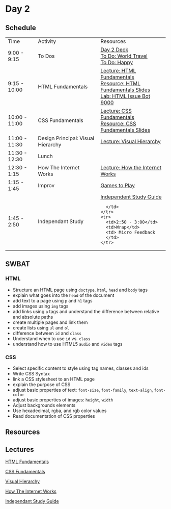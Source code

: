 # Day 2

## Schedule

<table>
    <tr>
        <td>Time</td>
        <td>Activity</td>
        <td>Resources</td>
    </tr>
    <tr>
        <td>9:00 - 9:15</td>
        <td> To Dos</td>
        <td>
        <a href="https://docs.google.com/presentation/d/13WdKRsOFH1jBkkdLtMhrjSPVCRljYivgM3JUMLgpNmY/edit">Day 2 Deck</a></br>
        <a href="https://github.com/learn-co-curriculum/hs-cli-world-travel-todo">To Do: World Travel</a>
        <br>
        <a href="https://github.com/learn-co-curriculum/Html-Album-Cover">To Do: Happy</a>
        </td>
    </tr>
    <tr>
        <td>9:15 - 10:00</td>
        <td>HTML Fundamentals </td>
        <td> 
          <a href="lectures/HTML_Fundamentals">Lecture: HTML Fundamentals</a></br>
          <a href="https://docs.google.com/presentation/d/1eU-4wD5dsxV1t-3CA3T82gbv2K3pAs92pq30HlmXM_U/edit">Resource: HTML Fundamentals Slides</a></br>
          <a href="https://github.com/learn-co-curriculum/HTML-ISSUE-BOT-9000">Lab: HTML Issue Bot 9000</a>
        </td>
    </tr>
    <tr>
      <td>10:00 - 11:00</td>
      <td>CSS Fundamentals </td>
      <td> 
        <a href="lectures/CSS_Fundamentals">Lecture: CSS Fundamentals</a></br>
        <a href="https://docs.google.com/presentation/d/1wTkUPKfSKt7ueUeKsZ6cYQ0RjRzpnEDLCqKKTB041P8/edit#slide=id.p19">Resource: CSS Fundamentals Slides</a></br>
      </td>
    </tr>
    <tr>
      <td>11:00 - 11:30</td>
      <td>Design Principal: Visual Hierarchy </td>
      <td> <a href="lectures/visual_hierarchy">Lecture: Visual Hierarchy</a></td>
    </tr>
    <tr>
      <td>11:30 - 12:30</td>
      <td>Lunch</td>
      <td></td>
    </tr>
    <tr>
      <td>12:30 - 1:15</td>
      <td>How The Internet Works</td>
      <td> <a href="lectures/how_the_internet_works">Lecture: How the Internet Works</a></td>
    </tr>
    <tr>
      <td>1:15 - 1:45</td>
      <td>Improv</td>
      <td> <a href="https://github.com/learn-co-curriculum/tf-improv-games">Games to Play</a></td>
    </tr>
    <tr>
      <td>1:45 - 2:50</td>
      <td>Independant Study</td>
      <td> 
        <a href="lectures/independent_study">Independent Study Guide</a></br>

      </td>
    </tr>
    <tr>
      <td>2:50 - 3:00</td>
      <td>Wrap</td>
      <td> Micro Feedback
      </td>
    </tr>

</table>

## SWBAT

### HTML

+ Structure an HTML page using `doctype`, `html`, `head` and `body` tags
+ explain what goes into the `head` of the document
+ add text to a page using `p` and `h1` tags
+ add images using `img` tags
+ add links using `a` tags and understand the difference between relative and absolute paths
+ create multiple pages and link them
+ create lists using `ul` and `ol`
+ difference between `id` and `class`
+ Understand when to use `id` vs. `class`
+ understand how to use HTML5 `audio` and `video` tags


### CSS
+ Select specific content to style using tag names, classes and ids
+ Write CSS Syntax
+ link a CSS stylesheet to an HTML page
+ explain the purpose of CSS
+ adjust basic properties of text: `font-size`, `font-family`, `text-align`, `font-color`
+ adjust basic properties of images: `height`, `width`
+ Adjust backgrounds elements
+ Use hexadecimal, rgba, and rgb color values
+ Read documentation of CSS properties

## Resources

## Lectures

<a href="lectures/HTML_Fundamentals">HTML Fundamentals</a>

<a href="lectures/CSS_Fundamentals">CSS Fundamentals</a>

<a href="lectures/visual_hierarchy">Visual Hierarchy</a>

<a href="lectures/how_the_internet_works">How The Internet Works</a>

<a href="lectures/independant_study">Independant Study Guide</a>
